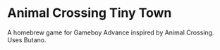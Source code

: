 # Animal Crossing Tiny Town
A homebrew game for Gameboy Advance inspired by Animal Crossing.
Uses Butano.